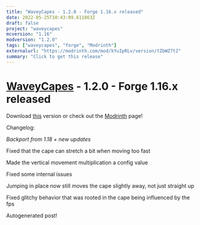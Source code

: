 ```yaml
---
title: "WaveyCapes - 1.2.0 - Forge 1.16.x released"
date: 2022-05-25T10:43:09.611863Z
draft: false
project: "waveycapes"
mcversion: "1.16"
modversion: "1.2.0"
tags: ["waveycapes", "forge", "Modrinth"]
externalurl: "https://modrinth.com/mod/kYuIpRLv/version/tZbWZ7t2"
summary: "Click to get this release"
---
```

# [WaveyCapes](/project/waveycapes) - 1.2.0 - Forge 1.16.x released
Download [this](https://modrinth.com/mod/kYuIpRLv/version/tZbWZ7t2) version or check out the [Modrinth](https://modrinth.com/mod/kYuIpRLv) page!

Changelog: 

*Backport from 1.18 + new updates*

Fixed that the cape can stretch a bit when moving too fast

Made the vertical movement multiplication a config value

Fixed some internal issues

Jumping in place now still moves the cape slightly away, not just straight up

Fixed glitchy behavior that was rooted in the cape being influenced by the fps


Autogenerated post!
